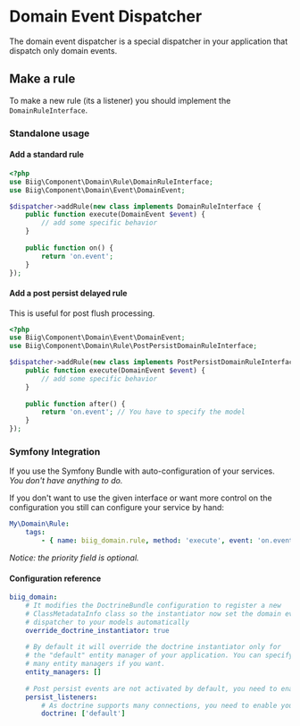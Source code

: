 Domain Event Dispatcher
=======================

The domain event dispatcher is a special dispatcher in your application that dispatch only
domain events.


Make a rule
-----------

To make a new rule (its a listener) you should implement the `DomainRuleInterface`.

### Standalone usage

#### Add a standard rule

```php
<?php
use Biig\Component\Domain\Rule\DomainRuleInterface;
use Biig\Component\Domain\Event\DomainEvent;

$dispatcher->addRule(new class implements DomainRuleInterface {
    public function execute(DomainEvent $event) {
        // add some specific behavior
    }
    
    public function on() {
        return 'on.event';
    }
});
```

#### Add a post persist delayed rule

This is useful for post flush processing.

```php
<?php
use Biig\Component\Domain\Event\DomainEvent;
use Biig\Component\Domain\Rule\PostPersistDomainRuleInterface;

$dispatcher->addRule(new class implements PostPersistDomainRuleInterface {
    public function execute(DomainEvent $event) {
        // add some specific behavior
    }
    
    public function after() {
        return 'on.event'; // You have to specify the model
    }
});
```

### Symfony Integration

If you use the Symfony Bundle with auto-configuration of your services.
*You don't have anything to do.*

If you don't want to use the given interface or want more control on the
configuration you still can configure your service by hand:

```yaml
My\Domain\Rule:
    tags:
        - { name: biig_domain.rule, method: 'execute', event: 'on.event', priority: 0 }
```

_Notice: the priority field is optional._


#### Configuration reference

```yaml
biig_domain:
    # It modifies the DoctrineBundle configuration to register a new
    # ClassMetadataInfo class so the instantiator now set the domain event
    # dispatcher to your models automatically
    override_doctrine_instantiator: true
    
    # By default it will override the doctrine instantiator only for
    # the "default" entity manager of your application. You can specify
    # many entity managers if you want.
    entity_managers: []
    
    # Post persist events are not activated by default, you need to enable the post persist listeners
    persist_listeners:
        # As doctrine supports many connections, you need to enable your connections one by one
        doctrine: ['default']
```
